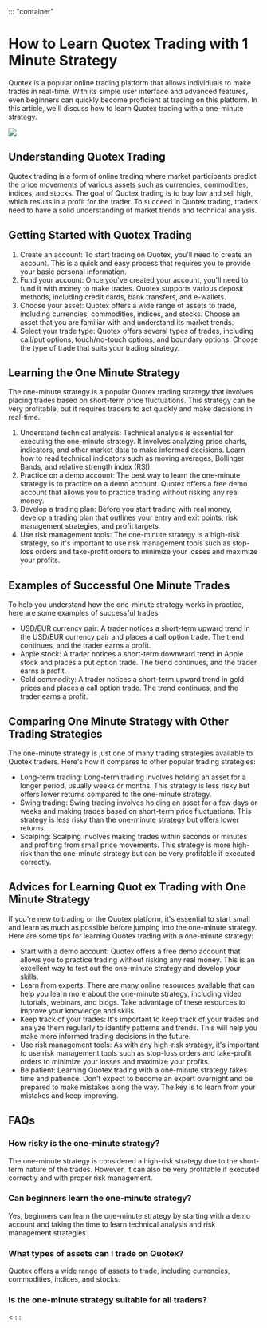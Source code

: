 ::: \"container\"
# How to Learn Quotex Trading with 1 Minute Strategy

Quotex is a popular online trading platform that allows individuals to
make trades in real-time. With its simple user interface and advanced
features, even beginners can quickly become proficient at trading on
this platform. In this article, we\'ll discuss how to learn Quotex
trading with a one-minute strategy.

[![](https://static.quotex.io/files/4_en/300_250.jpg)](https://traff.sbs/brokerqxlid)

## Understanding Quotex Trading

Quotex trading is a form of online trading where market participants
predict the price movements of various assets such as currencies,
commodities, indices, and stocks. The goal of Quotex trading is to buy
low and sell high, which results in a profit for the trader. To succeed
in Quotex trading, traders need to have a solid understanding of market
trends and technical analysis.

## Getting Started with Quotex Trading

1.  Create an account: To start trading on Quotex, you\'ll need to
    create an account. This is a quick and easy process that requires
    you to provide your basic personal information.
2.  Fund your account: Once you\'ve created your account, you\'ll need
    to fund it with money to make trades. Quotex supports various
    deposit methods, including credit cards, bank transfers, and
    e-wallets.
3.  Choose your asset: Quotex offers a wide range of assets to trade,
    including currencies, commodities, indices, and stocks. Choose an
    asset that you are familiar with and understand its market trends.
4.  Select your trade type: Quotex offers several types of trades,
    including call/put options, touch/no-touch options, and boundary
    options. Choose the type of trade that suits your trading strategy.

## Learning the One Minute Strategy

The one-minute strategy is a popular Quotex trading strategy that
involves placing trades based on short-term price fluctuations. This
strategy can be very profitable, but it requires traders to act quickly
and make decisions in real-time.

1.  Understand technical analysis: Technical analysis is essential for
    executing the one-minute strategy. It involves analyzing price
    charts, indicators, and other market data to make informed
    decisions. Learn how to read technical indicators such as moving
    averages, Bollinger Bands, and relative strength index (RSI).
2.  Practice on a demo account: The best way to learn the one-minute
    strategy is to practice on a demo account. Quotex offers a free demo
    account that allows you to practice trading without risking any real
    money.
3.  Develop a trading plan: Before you start trading with real money,
    develop a trading plan that outlines your entry and exit points,
    risk management strategies, and profit targets.
4.  Use risk management tools: The one-minute strategy is a high-risk
    strategy, so it\'s important to use risk management tools such as
    stop-loss orders and take-profit orders to minimize your losses and
    maximize your profits.

## Examples of Successful One Minute Trades

To help you understand how the one-minute strategy works in practice,
here are some examples of successful trades:

-   USD/EUR currency pair: A trader notices a short-term upward trend in
    the USD/EUR currency pair and places a call option trade. The trend
    continues, and the trader earns a profit.
-   Apple stock: A trader notices a short-term downward trend in Apple
    stock and places a put option trade. The trend continues, and the
    trader earns a profit.
-   Gold commodity: A trader notices a short-term upward trend in gold
    prices and places a call option trade. The trend continues, and the
    trader earns a profit.

## Comparing One Minute Strategy with Other Trading Strategies

The one-minute strategy is just one of many trading strategies available
to Quotex traders. Here\'s how it compares to other popular trading
strategies:

-   Long-term trading: Long-term trading involves holding an asset for a
    longer period, usually weeks or months. This strategy is less risky
    but offers lower returns compared to the one-minute strategy.
-   Swing trading: Swing trading involves holding an asset for a few
    days or weeks and making trades based on short-term price
    fluctuations. This strategy is less risky than the one-minute
    strategy but offers lower returns.
-   Scalping: Scalping involves making trades within seconds or minutes
    and profiting from small price movements. This strategy is more
    high-risk than the one-minute strategy but can be very profitable if
    executed correctly.

## Advices for Learning Quot ex Trading with One Minute Strategy

If you\'re new to trading or the Quotex platform, it\'s essential to
start small and learn as much as possible before jumping into the
one-minute strategy. Here are some tips for learning Quotex trading with
a one-minute strategy:

-   Start with a demo account: Quotex offers a free demo account that
    allows you to practice trading without risking any real money. This
    is an excellent way to test out the one-minute strategy and develop
    your skills.
-   Learn from experts: There are many online resources available that
    can help you learn more about the one-minute strategy, including
    video tutorials, webinars, and blogs. Take advantage of these
    resources to improve your knowledge and skills.
-   Keep track of your trades: It\'s important to keep track of your
    trades and analyze them regularly to identify patterns and trends.
    This will help you make more informed trading decisions in the
    future.
-   Use risk management tools: As with any high-risk strategy, it\'s
    important to use risk management tools such as stop-loss orders and
    take-profit orders to minimize your losses and maximize your
    profits.
-   Be patient: Learning Quotex trading with a one-minute strategy takes
    time and patience. Don\'t expect to become an expert overnight and
    be prepared to make mistakes along the way. The key is to learn from
    your mistakes and keep improving.

## FAQs

### How risky is the one-minute strategy?

The one-minute strategy is considered a high-risk strategy due to the
short-term nature of the trades. However, it can also be very profitable
if executed correctly and with proper risk management.

### Can beginners learn the one-minute strategy?

Yes, beginners can learn the one-minute strategy by starting with a demo
account and taking the time to learn technical analysis and risk
management strategies.

### What types of assets can I trade on Quotex?

Quotex offers a wide range of assets to trade, including currencies,
commodities, indices, and stocks.

### Is the one-minute strategy suitable for all traders?

\<
:::

